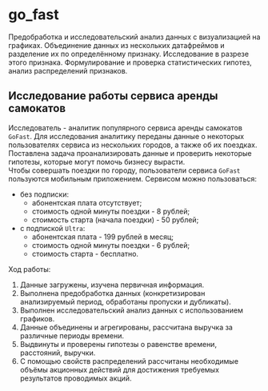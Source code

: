 # go_fast
Предобработка и исследовательский анализ данных с визуализацией на графиках. Объединение данных из нескольких датафреймов и разделение их по определённому признаку. Исследование в разрезе этого признака. Формулирование и проверка статистических гипотез, анализ распределений признаков.  

## Исследование работы сервиса аренды самокатов
Исследователь - аналитик популярного сервиса аренды самокатов `GoFast`. Для исследования аналитику переданы данные о некоторых пользователях сервиса из нескольких городов, а также об их поездках. Поставлена задача проанализировать данные и проверить некоторые гипотезы, которые могут помочь бизнесу вырасти.  
Чтобы совершать поездки по городу, пользователи сервиса `GoFast` пользуются мобильным приложением. Сервисом можно пользоваться:  
- без подписки:
    * абонентская плата отсутствует;
    * стоимость одной минуты поездки - 8 рублей;
    * стоимость старта (начала поездки) - 50 рублей;
- с подпиской `Ultra`:
    * абонентская плата - 199 рублей в месяц;
    * стоимость одной минуты поездки - 6 рублей;
    * стоимость старта - бесплатно.  

Ход работы:  

1. Данные загружены, изучена первичная информация.  
2. Выполнена предобработка данных (конкретизирован анализируемый период, обработаны пропуски и дубликаты).  
3. Выполнен исследовательский анализ данных с использованием графиков.  
4. Данные объединены и агрегированы, рассчитана выручка за различные периоды времени.  
5. Выдвинуты и проверены гипотезы о равенстве времени, расстояний, выручки.  
6. С помощью свойств распределений рассчитаны необходимые объёмы акционных действий для достижения требуемых результатов проводимых акций.